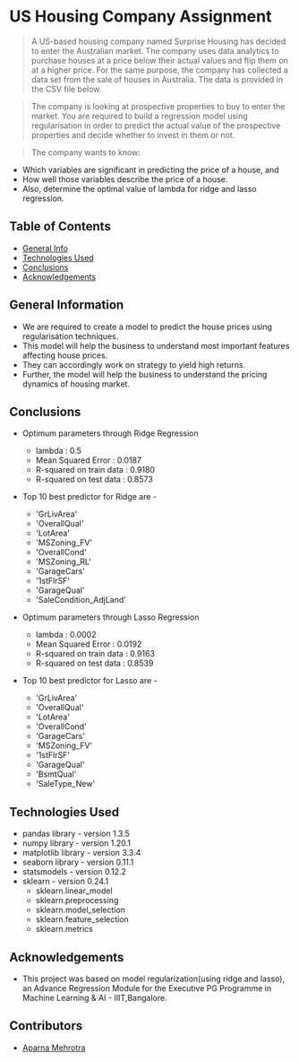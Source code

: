 # US Housing Company Assignment
> A US-based housing company named Surprise Housing has decided to enter the Australian market. The company uses data analytics to purchase houses at a price below their actual values and flip them on at a higher price. For the same purpose, the company has collected a data set from the sale of houses in Australia. The data is provided in the CSV file below.

 > The company is looking at prospective properties to buy to enter the market. You are required to build a regression model using regularisation in order to predict the actual value of the prospective properties and decide whether to invest in them or not.

>The company wants to know:

- Which variables are significant in predicting the price of a house, and
- How well those variables describe the price of a house.
- Also, determine the optimal value of lambda for ridge and lasso regression.




## Table of Contents
* [General Info](#general-information)
* [Technologies Used](#technologies-used)
* [Conclusions](#conclusions)
* [Acknowledgements](#acknowledgements)

<!-- You can include any other section that is pertinent to your problem -->

## General Information
- We are required to create a model to predict the house prices using regularisation techniques.
- This model will help the business to understand most important features affecting house prices.
- They can accordingly work on strategy to yield high returns.
- Further, the model will help the business to understand the pricing dynamics of housing market.

<!-- You don't have to answer all the questions - just the ones relevant to your project. -->

## Conclusions
- Optimum parameters through Ridge Regression
    - lambda : 0.5
    - Mean Squared Error : 0.0187
    - R-squared on train data : 0.9180
    - R-squared on test data : 0.8573
    
- Top 10 best predictor for Ridge are -
    - 'GrLivArea'
    - 'OverallQual'
    - 'LotArea'
    - 'MSZoning_FV'
    - 'OverallCond'
    - 'MSZoning_RL'
    - 'GarageCars'
    - '1stFlrSF'
    - 'GarageQual'
    - 'SaleCondition_AdjLand'

- Optimum parameters through Lasso Regression
    - lambda : 0.0002
    - Mean Squared Error : 0.0192
    - R-squared on train data : 0.9163
    - R-squared on test data : 0.8539
    
- Top 10 best predictor for Lasso are -
    - 'GrLivArea'
    - 'OverallQual'
    - 'LotArea'
    - 'OverallCond'
    - 'GarageCars'
    - 'MSZoning_FV'
    - '1stFlrSF'
    - 'GarageQual'
    - 'BsmtQual'
    - 'SaleType_New'  
<!-- You don't have to answer all the questions - just the ones relevant to your project. -->


## Technologies Used
- pandas library - version 1.3.5
- numpy library - version 1.20.1
- matplotlib library - version 3.3.4
- seaborn library - version 0.11.1
- statsmodels - version 0.12.2
- sklearn - version 0.24.1
    - sklearn.linear_model
    - sklearn.preprocessing
    - sklearn.model_selection
    - sklearn.feature_selection
    - sklearn.metrics

<!-- As the libraries versions keep on changing, it is recommended to mention the version of library used in this project -->

## Acknowledgements
- This project was based on model regularization(using ridge and lasso), an Advance Regression Module for the Executive PG Programme in Machine Learning & AI - IIIT,Bangalore.


## Contributors
- <a href="https://github.com/AparnaMehrotra/">Aparna Mehrotra</a>


<!-- Optional -->
<!-- ## License -->
<!-- This project is open source and available under the [... License](). -->

<!-- You don't have to include all sections - just the one's relevant to your project -->

